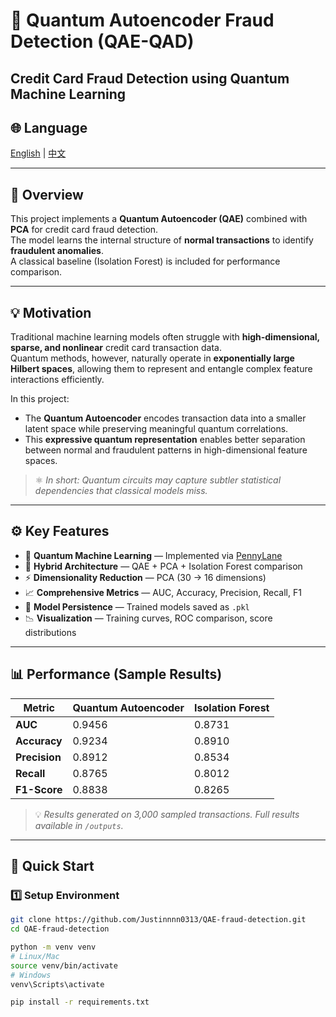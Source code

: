# 🔬 Quantum Autoencoder Fraud Detection (QAE-QAD)

**Credit Card Fraud Detection using Quantum Machine Learning**
---

## 🌐 Language
[English](#english) | [中文](#中文版本)

---

## 🧭 Overview

This project implements a **Quantum Autoencoder (QAE)** combined with **PCA** for credit card fraud detection.  
The model learns the internal structure of **normal transactions** to identify **fraudulent anomalies**.  
A classical baseline (Isolation Forest) is included for performance comparison.

---

## 💡 Motivation

Traditional machine learning models often struggle with **high-dimensional, sparse, and nonlinear** credit card transaction data.  
Quantum methods, however, naturally operate in **exponentially large Hilbert spaces**, allowing them to represent and entangle complex feature interactions efficiently.

In this project:
- The **Quantum Autoencoder** encodes transaction data into a smaller latent space while preserving meaningful quantum correlations.
- This **expressive quantum representation** enables better separation between normal and fraudulent patterns in high-dimensional feature spaces.

> ⚛️ *In short: Quantum circuits may capture subtler statistical dependencies that classical models miss.*

---

## ⚙️ Key Features

- 🧠 **Quantum Machine Learning** — Implemented via [PennyLane](https://pennylane.ai/)
- 🔗 **Hybrid Architecture** — QAE + PCA + Isolation Forest comparison
- ⚡ **Dimensionality Reduction** — PCA (30 → 16 dimensions)
- 📈 **Comprehensive Metrics** — AUC, Accuracy, Precision, Recall, F1
- 💾 **Model Persistence** — Trained models saved as `.pkl`
- 📉 **Visualization** — Training curves, ROC comparison, score distributions

---

## 📊 Performance (Sample Results)

|     Metric    | Quantum Autoencoder | Isolation Forest |
|---------------|---------------------|------------------|
|    **AUC**    |        0.9456       |       0.8731     |
|  **Accuracy** |        0.9234       |       0.8910     |
| **Precision** |        0.8912       |       0.8534     |
|   **Recall**  |        0.8765       |       0.8012     |
| **F1-Score**  |        0.8838       |       0.8265     |

> 💡 *Results generated on 3,000 sampled transactions. Full results available in `/outputs`.*

---

## 🚀 Quick Start

### 1️⃣ Setup Environment
```bash
git clone https://github.com/Justinnnn0313/QAE-fraud-detection.git
cd QAE-fraud-detection

python -m venv venv
# Linux/Mac
source venv/bin/activate
# Windows
venv\Scripts\activate

pip install -r requirements.txt
